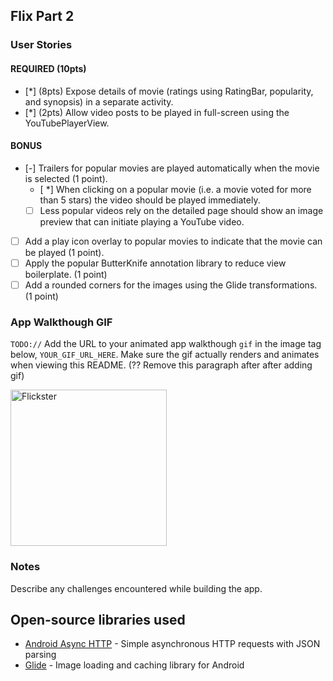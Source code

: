 ## Flix Part 2

### User Stories

#### REQUIRED (10pts)

- [*] (8pts) Expose details of movie (ratings using RatingBar, popularity, and synopsis) in a separate activity.
- [*] (2pts) Allow video posts to be played in full-screen using the YouTubePlayerView.

#### BONUS

- [-] Trailers for popular movies are played automatically when the movie is selected (1 point).
  - [ *] When clicking on a popular movie (i.e. a movie voted for more than 5 stars) the video should be played immediately.
  - [ ] Less popular videos rely on the detailed page should show an image preview that can initiate playing a YouTube video.
- [ ] Add a play icon overlay to popular movies to indicate that the movie can be played (1 point).
- [ ] Apply the popular ButterKnife annotation library to reduce view boilerplate. (1 point)
- [ ] Add a rounded corners for the images using the Glide transformations. (1 point)

### App Walkthough GIF

`TODO://` Add the URL to your animated app walkthough `gif` in the image tag below, `YOUR_GIF_URL_HERE`. Make sure the gif actually renders and animates when viewing this README. (?? Remove this paragraph after after adding gif)

<img src="https://s3.gifyu.com/images/20190722-165447-352x640.gif" alt="Flickster" width=250><br>

### Notes

Describe any challenges encountered while building the app.

## Open-source libraries used
- [Android Async HTTP](https://github.com/loopj/android-async-http) - Simple asynchronous HTTP requests with JSON parsing
- [Glide](https://github.com/bumptech/glide) - Image loading and caching library for Android